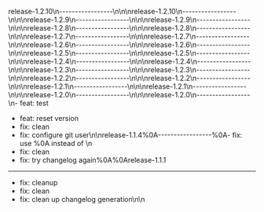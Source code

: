release-1.2.10\n-----------------\n\n\nrelease-1.2.10\n-----------------\n\n\nrelease-1.2.9\n-----------------\n\n\nrelease-1.2.9\n-----------------\n\n\nrelease-1.2.8\n-----------------\n\n\nrelease-1.2.8\n-----------------\n\n\nrelease-1.2.7\n-----------------\n\n\nrelease-1.2.7\n-----------------\n\n\nrelease-1.2.6\n-----------------\n\n\nrelease-1.2.6\n-----------------\n\n\nrelease-1.2.5\n-----------------\n\n\nrelease-1.2.5\n-----------------\n\n\nrelease-1.2.4\n-----------------\n\n\nrelease-1.2.4\n-----------------\n\n\nrelease-1.2.3\n-----------------\n\n\nrelease-1.2.3\n-----------------\n\n\nrelease-1.2.2\n-----------------\n\n\nrelease-1.2.2\n-----------------\n\n\nrelease-1.2.1\n-----------------\n\n\nrelease-1.2.1\n-----------------\n\n\nrelease-1.2.0\n-----------------\n\n\nrelease-1.2.0\n-----------------\n- feat: test
 - feat: reset version
 - fix: clean
 - fix: configure git user\n\nrelease-1.1.4%0A-----------------%0A- fix: use %0A instead of \n
 - fix: clean
 - fix: try changelog again%0A%0Arelease-1.1.1
-----------------
 - fix: cleanup
 - fix: clean
 - fix: clean up changelog generation\n\n
